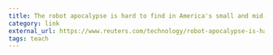 ```yaml
---
title: The robot apocalypse is hard to find in America's small and mid-sized factories | Reuters
category: link
external_url: https://www.reuters.com/technology/robot-apocalypse-is-hard-find-americas-small-mid-sized-factories-2021-08-02/
tags: teach
---
```


